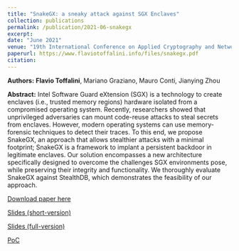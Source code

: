 ```yaml
---
title: "SnakeGX: a sneaky attack against SGX Enclaves"
collection: publications
permalink: /publication/2021-06-snakegx
excerpt:
date: "June 2021"
venue: "19th International Conference on Applied Cryptography and Network Security"
paperurl: https://www.flaviotoffalini.info/files/snakegx.pdf
citation:
---
```


**Authors:** **Flavio Toffalini**, Mariano Graziano, Mauro Conti, Jianying Zhou

**Abstract:**
Intel Software Guard eXtension (SGX) is a technology to create enclaves (i.e., trusted memory regions) hardware isolated from a compromised operating system. Recently, researchers showed that unprivileged adversaries can mount code-reuse attacks to steal secrets from enclaves.
However, modern operating systems can use memory-forensic techniques to detect their traces. To this end, we propose SnakeGX, an approach that allows stealthier attacks with a minimal footprint; SnakeGX is a framework to implant a persistent backdoor in legitimate enclaves.
Our solution encompasses a new architecture specifically designed to overcome the challenges SGX environments pose, while preserving their integrity and functionality.
We thoroughly evaluate SnakeGX against StealthDB, which demonstrates the feasibility of our approach.

[Download paper here](https://www.flaviotoffalini.info/files/snakegx.pdf)

[Slides (short-version)](https://www.slideshare.net/FlavioToffalini/snakegx-short-version)

[Slides (full-version)](http://www.slideshare.net/FlavioToffalini/snakegx-full-version)

[PoC](https://github.com/tregua87/snakegx/)
